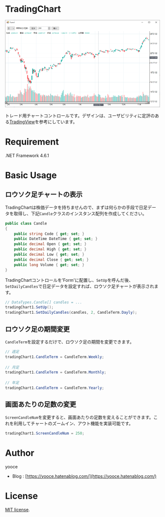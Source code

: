 # TradingChart

![ScreenShot](https://github.com/yooce/TradingChart/blob/main/screenshot.png)

トレード用チャートコントロールです。デザインは、ユーザビリティに定評のある[TradingView](https://jp.tradingview.com/)を参考にしています。

# Requirement

.NET Framework 4.6.1

# Basic Usage

## ロウソク足チャートの表示

TradingChartは株価データを持ちませんので、まずは何らかの手段で日足データを取得し、下記`Candle`クラスのインスタンス配列を作成してください。

```C#
public class Candle
{
    public string Code { get; set; }
    public DateTime DateTime { get; set; }
    public decimal Open { get; set; }
    public decimal High { get; set; }
    public decimal Low { get; set; }
    public decimal Close { get; set; }
    public long Volume { get; set; }
}
```

TradingChartコントロールを'Form'に配置し、`SetUp`を呼んだ後、`SetDailyCandles`で日足データを設定すれば、ロウソク足チャートが表示されます。

```C#
// DataTypes.Candle[] candles = ...
tradingChart1.SetUp();
tradingChart1.SetDailyCandles(candles, 2, CandleTerm.Dayly);
```

## ロウソク足の期間変更

`CandleTerm`を設定するだけで、ロウソク足の期間を変更できます。

```C#
// 週足
tradingChart1.CandleTerm = CandleTerm.Weekly;

// 月足
tradingChart1.CandleTerm = CandleTerm.Monthly;

// 年足
tradingChart1.CandleTerm = CandleTerm.Yearly;
```

## 画面あたりの足数の変更

`ScreenCandleNum`を変更すると、画面あたりの足数を変えることができます。これを利用してチャートのズームイン、アウト機能を実装可能です。

```C#
tradingChart1.ScreenCandleNum = 250;
```

# Author

yooce

* Blog : [https://yooce.hatenablog.com/](https://yooce.hatenablog.com/)

# License

[MIT license](https://en.wikipedia.org/wiki/MIT_License).
